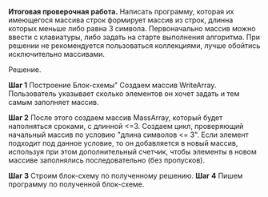 **Итоговая проверочная работа.**
Написать программу, которая их имеющегося массива строк формирует массив из строк, 
длинна которых меньше либо равна 3 символа. Первоначально массив можно ввести с 
клавиатуры, либо задать на старте выполнения алгоритма. При решении не рекомендуется 
пользоваться коллекциями, лучше обойтись исключительно массивами.

Решение.

**Шаг 1**
Построение Блок-схемы"
Создаем массив WriteArray. Пользователь указывает сколько элементов он хочет задать и тем самым заполняет массив.

**Шаг 2**
После этого создаем массив MassArray, который будет наполняться сроками, с длинной <=3. Создаем цикл, проверяющий начальный массив по условию "длина символов <= 3". 
Если элемент подходит под данное условие, то он добавляется в новый массив, используя при этом дополнительный счетчик, чтобы элементы в новом массиве заполнялись последовательно (без пропусков).

**Шаг 3**
Строим блок-схему по полученному решению.
**Шаг 4**
Пишем программу по полученной блок-схеме.